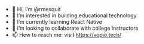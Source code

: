 - 👋 Hi, I’m @rmesquit
- 👀 I’m interested in building educational technology
- 🌱 I’m currently learning React Native
- 💞️ I’m looking to collaborate with college instructors
- 📫 How to reach me: visit https://vopio.tech/

<!---
rmesquit/rmesquit is a ✨ special ✨ repository because its `README.md` (this file) appears on your GitHub profile.
You can click the Preview link to take a look at your changes.
--->
